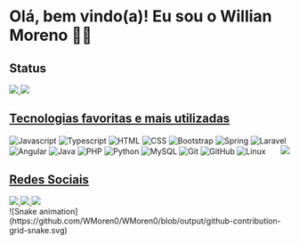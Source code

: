 # Olá, bem vindo(a)! Eu sou o Willian Moreno 🧑‍💻

<h2>Status</h2>
<div style="display:inline-block">
  <a href="https://github.com/WMoren0">
  <img height="175em" src="https://github-readme-stats.vercel.app/api?username=WMoren0&show_icons=true&theme=github_dark&include_all_commits=true&count_private=true"/>
  <img height="175em" src="https://github-readme-stats.vercel.app/api/top-langs/?username=WMoren0&layout=compact&langs_count=16&theme=github_dark"/>
</div>
<br>
  
<h2>Tecnologias favoritas e mais utilizadas</h2>
<div style="display:inline-block">
  <img align="center" width="40" height="30" alt="Javascript" src="https://cdn.jsdelivr.net/gh/devicons/devicon/icons/javascript/javascript-original.svg" />
  <img align="center" width="40" height="30" alt="Typescript" src="https://cdn.jsdelivr.net/gh/devicons/devicon/icons/typescript/typescript-original.svg" />
  <img align="center" width="40" height="30" alt="HTML"src="https://cdn.jsdelivr.net/gh/devicons/devicon/icons/html5/html5-original.svg" />
  <img align="center" width="40" height="30" alt="CSS" src="https://cdn.jsdelivr.net/gh/devicons/devicon/icons/css3/css3-original.svg" />
  <img align="center" width="40" height="30" alt="Bootstrap" src="https://cdn.jsdelivr.net/gh/devicons/devicon/icons/bootstrap/bootstrap-original.svg" />

  <img align="center" width="40" height="30" alt="Spring" src="https://cdn.jsdelivr.net/gh/devicons/devicon/icons/spring/spring-original.svg" />
  <img align="center" width="40" height="30" alt="Laravel" src="https://cdn.jsdelivr.net/gh/devicons/devicon/icons/laravel/laravel-plain.svg" />
  <img align="center" width="40" height="30" alt="Angular" src="https://cdn.jsdelivr.net/gh/devicons/devicon/icons/angularjs/angularjs-original.svg" />

  <img align="center" width="40" height="30" alt="Java" src="https://cdn.jsdelivr.net/gh/devicons/devicon/icons/java/java-original.svg" />
  <img align="center" width="40" height="30" alt="PHP" src="https://cdn.jsdelivr.net/gh/devicons/devicon/icons/php/php-plain.svg" />
  <img align="center" width="40" height="30" alt="Python" src="https://cdn.jsdelivr.net/gh/devicons/devicon/icons/python/python-original.svg" />

  <img align="center" width="40" height="30" alt="MySQL" src="https://cdn.jsdelivr.net/gh/devicons/devicon/icons/mysql/mysql-original.svg" />

  <img align="center" width="40" height="30" alt="Git" src="https://cdn.jsdelivr.net/gh/devicons/devicon/icons/git/git-original.svg" />
  <img align="center" width="40" height="30" alt="GitHub" src="https://cdn.jsdelivr.net/gh/devicons/devicon/icons/github/github-original.svg" />

  <img align="center" width="40" height="30" alt="Linux" src="https://cdn.jsdelivr.net/gh/devicons/devicon/icons/linux/linux-original.svg" />
  <img align="right" src="https://media.discordapp.net/attachments/781653700963205120/902373832910835753/ezgif.com-gif-maker.gif?width=200&height=200" />
</div>
<br>
  
<h2>Redes Sociais</h2>
<div style="display:inline-block">
  <a href="https://www.linkedin.com/in/willian-moreno/">
    <img src="https://img.shields.io/badge/LinkedIn-0077B5?style=for-the-badge&logo=linkedin&logoColor=white" target="_blank"/>
  </a>
  <a href="https://discordapp.com/users/628660556877791233">
    <img src="https://img.shields.io/badge/Discord-7289DA?style=for-the-badge&logo=discord&logoColor=white" target="_blank"/>
  </a>
  <a href="https://t.me/WillianMoreno">
    <img src="https://img.shields.io/badge/Telegram-2CA5E0?style=for-the-badge&logo=telegram&logoColor=white" target="_blank"/>
  </a>  
</div>
<br>
![Snake animation](https://github.com/WMoren0/WMoren0/blob/output/github-contribution-grid-snake.svg)
